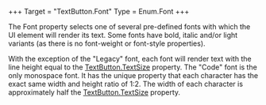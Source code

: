 +++
Target = "TextButton.Font"
Type = Enum.Font
+++

The Font property selects one of several pre-defined fonts with which the UI element will render its text. Some fonts have bold, italic and/or light variants (as there is no font-weight or font-style properties).With the exception of the "Legacy" font, each font will render text with the line height equal to the [TextButton.TextSize](https://developer.roblox.com/api-reference/property/TextButton/TextSize) property. The "Code" font is the only monospace font. It has the unique property that each character has the exact same width and height ratio of 1:2. The width of each character is approximately half the [TextButton.TextSize](https://developer.roblox.com/api-reference/property/TextButton/TextSize) property.